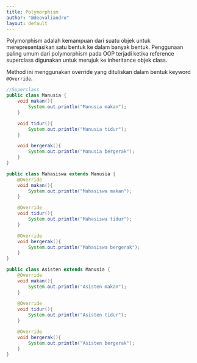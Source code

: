 ```yaml
---
title: Polymorphism
author: "@deovaliandro"
layout: default
---
```


Polymorphism adalah kemampuan dari suatu objek untuk merepresentasikan satu bentuk ke dalam banyak bentuk. Penggunaan paling umum dari polymorphism pada OOP terjadi ketika reference superclass digunakan untuk merujuk ke inheritance objek class.

Method ini menggunakan override yang dituliskan dalam bentuk keyword `@Override`.

```java
//Superclass
public class Manusia {
    void makan(){
        System.out.println("Manusia makan");
    }

    void tidur(){
        System.out.println("Manusia tidur");
    }

    void bergerak(){
        System.out.println("Manusia bergerak");
    }
}

public class Mahasiswa extends Manusia {
    @Override
    void makan(){
        System.out.println("Mahasiswa makan");
    }

    @Override
    void tidur(){
        System.out.println("Mahasiswa tidur");
    }

    @Override
    void bergerak(){
        System.out.println("Mahasiswa bergerak");
    }
}

public class Asisten extends Manusia {
    @Override
    void makan(){
        System.out.println("Asisten makan");
    }
    
    @Override
    void tidur(){
        System.out.println("Asisten tidur");
    }

    @Override
    void bergerak(){
        System.out.println("Asisten bergerak");
    }
}
```
